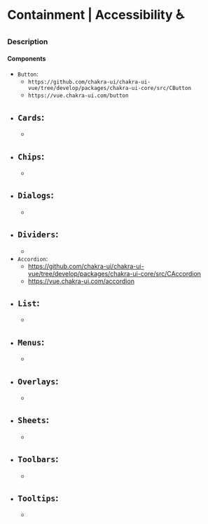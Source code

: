 # Containment | Accessibility ♿️


### Description


#### Components
- `Button`: 
    - `https://github.com/chakra-ui/chakra-ui-vue/tree/develop/packages/chakra-ui-core/src/CButton`
    - `https://vue.chakra-ui.com/button`
- `Cards`:
    - 
    - 
- `Chips`:
    - 
    - 
- `Dialogs`:
    - 
    - 
- `Dividers`:
    - 
    - 
- `Accordion`:
    - https://github.com/chakra-ui/chakra-ui-vue/tree/develop/packages/chakra-ui-core/src/CAccordion
    - https://vue.chakra-ui.com/accordion
- `List`:
    - 
    - 
- `Menus`:
    - 
    - 
- `Overlays`:
    - 
    - 
- `Sheets`:
    - 
    - 
- `Toolbars`:
    - 
    - 
- `Tooltips`:
    - 
    - 
